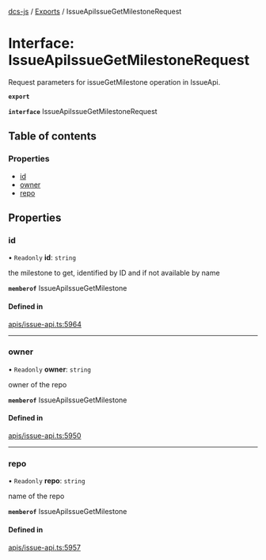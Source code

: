 [dcs-js](../README.md) / [Exports](../modules.md) / IssueApiIssueGetMilestoneRequest

# Interface: IssueApiIssueGetMilestoneRequest

Request parameters for issueGetMilestone operation in IssueApi.

**`export`**

**`interface`** IssueApiIssueGetMilestoneRequest

## Table of contents

### Properties

- [id](IssueApiIssueGetMilestoneRequest.md#id)
- [owner](IssueApiIssueGetMilestoneRequest.md#owner)
- [repo](IssueApiIssueGetMilestoneRequest.md#repo)

## Properties

### <a id="id" name="id"></a> id

• `Readonly` **id**: `string`

the milestone to get, identified by ID and if not available by name

**`memberof`** IssueApiIssueGetMilestone

#### Defined in

[apis/issue-api.ts:5964](https://github.com/unfoldingWord/dcs-js/blob/b29eb7a/apis/issue-api.ts#L5964)

___

### <a id="owner" name="owner"></a> owner

• `Readonly` **owner**: `string`

owner of the repo

**`memberof`** IssueApiIssueGetMilestone

#### Defined in

[apis/issue-api.ts:5950](https://github.com/unfoldingWord/dcs-js/blob/b29eb7a/apis/issue-api.ts#L5950)

___

### <a id="repo" name="repo"></a> repo

• `Readonly` **repo**: `string`

name of the repo

**`memberof`** IssueApiIssueGetMilestone

#### Defined in

[apis/issue-api.ts:5957](https://github.com/unfoldingWord/dcs-js/blob/b29eb7a/apis/issue-api.ts#L5957)
